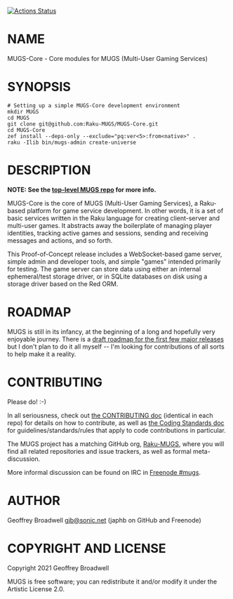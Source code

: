 [![Actions Status](https://github.com/Raku-MUGS/MUGS-Core/workflows/test/badge.svg)](https://github.com/Raku-MUGS/MUGS-Core/actions)

NAME
====

MUGS-Core - Core modules for MUGS (Multi-User Gaming Services)

SYNOPSIS
========

    # Setting up a simple MUGS-Core development environment
    mkdir MUGS
    cd MUGS
    git clone git@github.com:Raku-MUGS/MUGS-Core.git
    cd MUGS-Core
    zef install --deps-only --exclude="pq:ver<5>:from<native>" .
    raku -Ilib bin/mugs-admin create-universe

DESCRIPTION
===========

**NOTE: See the [top-level MUGS repo](https://github.com/Raku-MUGS/MUGS) for more info.**

MUGS-Core is the core of MUGS (Multi-User Gaming Services), a Raku-based platform for game service development. In other words, it is a set of basic services written in the Raku language for creating client-server and multi-user games. It abstracts away the boilerplate of managing player identities, tracking active games and sessions, sending and receiving messages and actions, and so forth.

This Proof-of-Concept release includes a WebSocket-based game server, simple admin and developer tools, and simple "games" intended primarily for testing. The game server can store data using either an internal ephemeral/test storage driver, or in SQLite databases on disk using a storage driver based on the Red ORM.

ROADMAP
=======

MUGS is still in its infancy, at the beginning of a long and hopefully very enjoyable journey. There is a [draft roadmap for the first few major releases](https://github.com/Raku-MUGS/MUGS/tree/main/docs/todo/release-roadmap.md) but I don't plan to do it all myself -- I'm looking for contributions of all sorts to help make it a reality.

CONTRIBUTING
============

Please do! :-)

In all seriousness, check out [the CONTRIBUTING doc](docs/CONTRIBUTING.md) (identical in each repo) for details on how to contribute, as well as [the Coding Standards doc](https://github.com/Raku-MUGS/MUGS/tree/main/docs/design/coding-standards.md) for guidelines/standards/rules that apply to code contributions in particular.

The MUGS project has a matching GitHub org, [Raku-MUGS](https://github.com/Raku-MUGS), where you will find all related repositories and issue trackers, as well as formal meta-discussion.

More informal discussion can be found on IRC in [Freenode #mugs](ircs://chat.freenode.net:6697/mugs).

AUTHOR
======

Geoffrey Broadwell <gjb@sonic.net> (japhb on GitHub and Freenode)

COPYRIGHT AND LICENSE
=====================

Copyright 2021 Geoffrey Broadwell

MUGS is free software; you can redistribute it and/or modify it under the Artistic License 2.0.

